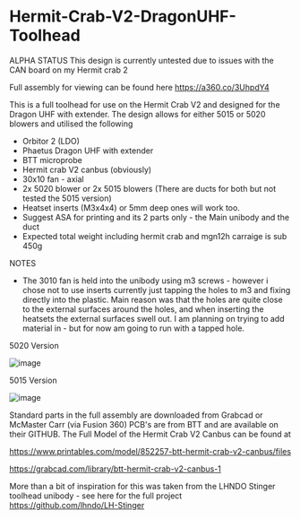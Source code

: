 # Hermit-Crab-V2-DragonUHF-Toolhead
ALPHA STATUS
This design is currently untested due to issues with the CAN board on my Hermit crab 2

Full assembly for viewing can be found here https://a360.co/3UhpdY4

This is a full toolhead for use on the Hermit Crab V2 and designed for the Dragon UHF with extender. The design allows for either 5015 or 5020 blowers and utilised the following
- Orbitor 2 (LDO)
- Phaetus Dragon UHF with extender
- BTT microprobe
- Hermit crab V2 canbus (obviously)
- 30x10 fan - axial
- 2x 5020 blower or 2x 5015 blowers (There are ducts for both but not tested the 5015 version)
- Heatset inserts (M3x4x4) or 5mm deep ones will work too.
- Suggest ASA for printing and its 2 parts only - the Main unibody and the duct 
- Expected total weight including hermit crab and mgn12h carraige is sub 450g

NOTES
- The 3010 fan is held into the unibody using m3 screws - however i chose not to use inserts currently just tapping the holes to m3 and fixing directly into the plastic. Main reason was that the holes are quite close to the external surfaces around the holes, and when inserting the heatsets the external surfaces swell out. I am planning on trying to add material in - but for now am going to run with a tapped hole.

5020 Version

![image](https://github.com/5teveO/Hermit-Crab-V2-DragonUHF-TH/assets/70500760/da29cf3f-2786-4d94-9ad6-32c925b4316d)

5015 Version

![image](https://github.com/5teveO/Hermit-Crab-V2-DragonUHF-TH/assets/70500760/6758ea2a-cad2-463f-b969-758e05955f98)

Standard parts in the full assembly are downloaded from Grabcad or McMaster Carr (via Fusion 360)
PCB's are from BTT and are available on their GITHUB. The Full Model of the Hermit Crab V2 Canbus can be found at

https://www.printables.com/model/852257-btt-hermit-crab-v2-canbus/files

https://grabcad.com/library/btt-hermit-crab-v2-canbus-1

More than a bit of inspiration for this was taken from the LHNDO Stinger toolhead unibody - see here for the full project https://github.com/lhndo/LH-Stinger

